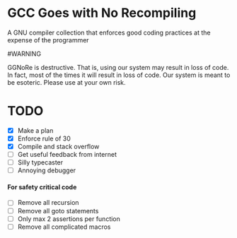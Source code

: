 # GCC Goes with No Recompiling
A GNU compiler collection that enforces good coding practices at the expense of 
the programmer

#WARNING

GGNoRe is destructive. That is, using our system may result in loss of code. In
fact, most of the times it will result in loss of code. Our system is meant to
be esoteric. Please use at your own risk.

# TODO  
 - [X] Make a plan  
 - [X] Enforce rule of 30  
 - [X] Compile and stack overflow  
 - [ ] Get useful feedback from internet  
 - [ ] Silly typecaster  
 - [ ] Annoying debugger  
  
#### For safety critical code
- [ ] Remove all recursion
- [ ] Remove all goto statements
- [ ] Only max 2 assertions per function
- [ ] Remove all complicated macros
